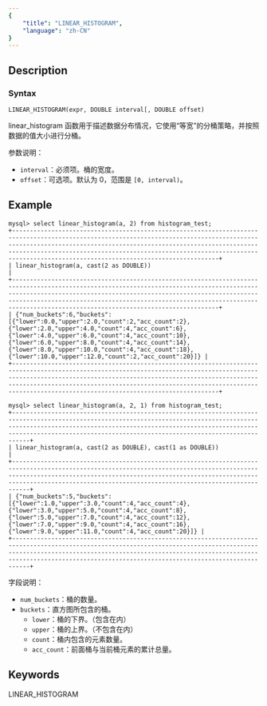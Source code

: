 ```yaml
---
{
    "title": "LINEAR_HISTOGRAM",
    "language": "zh-CN"
}
---
```


<!-- 
Licensed to the Apache Software Foundation (ASF) under one
or more contributor license agreements.  See the NOTICE file
distributed with this work for additional information
regarding copyright ownership.  The ASF licenses this file
to you under the Apache License, Version 2.0 (the
"License"); you may not use this file except in compliance
with the License.  You may obtain a copy of the License at

  http://www.apache.org/licenses/LICENSE-2.0

Unless required by applicable law or agreed to in writing,
software distributed under the License is distributed on an
"AS IS" BASIS, WITHOUT WARRANTIES OR CONDITIONS OF ANY
KIND, either express or implied.  See the License for the
specific language governing permissions and limitations
under the License.
-->

## Description
### Syntax

`LINEAR_HISTOGRAM(expr, DOUBLE interval[, DOUBLE offset)`

linear_histogram 函数用于描述数据分布情况，它使用“等宽”的分桶策略，并按照数据的值大小进行分桶。

参数说明：

- `interval`：必须项。桶的宽度。
- `offset`：可选项。默认为 0，范围是 `[0, interval)`。

## Example

```
mysql> select linear_histogram(a, 2) from histogram_test;
+--------------------------------------------------------------------------------------------------------------------------------------------------------------------------------------------------------------------------------------------------------------------------------------------------------------------------------------------------+
| linear_histogram(a, cast(2 as DOUBLE))                                                                                                                                                                                                                                                                                                           |
+--------------------------------------------------------------------------------------------------------------------------------------------------------------------------------------------------------------------------------------------------------------------------------------------------------------------------------------------------+
| {"num_buckets":6,"buckets":[{"lower":0.0,"upper":2.0,"count":2,"acc_count":2},{"lower":2.0,"upper":4.0,"count":4,"acc_count":6},{"lower":4.0,"upper":6.0,"count":4,"acc_count":10},{"lower":6.0,"upper":8.0,"count":4,"acc_count":14},{"lower":8.0,"upper":10.0,"count":4,"acc_count":18},{"lower":10.0,"upper":12.0,"count":2,"acc_count":20}]} |
+--------------------------------------------------------------------------------------------------------------------------------------------------------------------------------------------------------------------------------------------------------------------------------------------------------------------------------------------------+

mysql> select linear_histogram(a, 2, 1) from histogram_test;
+---------------------------------------------------------------------------------------------------------------------------------------------------------------------------------------------------------------------------------------------------------------------------------------------+
| linear_histogram(a, cast(2 as DOUBLE), cast(1 as DOUBLE))                                                                                                                                                                                                                                   |
+---------------------------------------------------------------------------------------------------------------------------------------------------------------------------------------------------------------------------------------------------------------------------------------------+
| {"num_buckets":5,"buckets":[{"lower":1.0,"upper":3.0,"count":4,"acc_count":4},{"lower":3.0,"upper":5.0,"count":4,"acc_count":8},{"lower":5.0,"upper":7.0,"count":4,"acc_count":12},{"lower":7.0,"upper":9.0,"count":4,"acc_count":16},{"lower":9.0,"upper":11.0,"count":4,"acc_count":20}]} |
+---------------------------------------------------------------------------------------------------------------------------------------------------------------------------------------------------------------------------------------------------------------------------------------------+
```

字段说明：

- `num_buckets`：桶的数量。
- `buckets`：直方图所包含的桶。
  - `lower`：桶的下界。（包含在内）
  - `upper`：桶的上界。（不包含在内）
  - `count`：桶内包含的元素数量。
  - `acc_count`：前面桶与当前桶元素的累计总量。


## Keywords

LINEAR_HISTOGRAM